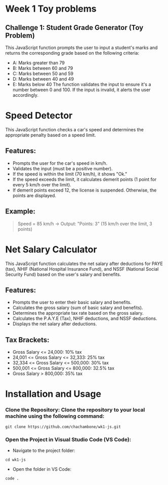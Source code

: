 # Week 1 Toy problems

## Challenge 1: Student Grade Generator (Toy Problem)

This JavaScript function prompts the user to input a student's marks and returns the corresponding grade based on the following criteria:

- A: Marks greater than 79
- B: Marks between 60 and 79
- C: Marks between 50 and 59
- D: Marks between 40 and 49
- E: Marks below 40
The function validates the input to ensure it's a number between 0 and 100. If the input is invalid, it alerts the user accordingly.

# Speed Detector
This JavaScript function checks a car's speed and determines the appropriate penalty based on a speed limit.

## Features:
- Prompts the user for the car's speed in km/h.
- Validates the input (must be a positive number).
- If the speed is within the limit (70 km/h), it shows "Ok."
- If the speed exceeds the limit, it calculates demerit points (1 point for every 5 km/h over the limit).
- If demerit points exceed 12, the license is suspended. Otherwise, the points are displayed.

## Example:
> Speed = 85 km/h → Output: "Points: 3" (15 km/h over the limit, 3 points)


# Net Salary Calculator
This JavaScript function calculates the net salary after deductions for PAYE (tax), NHIF (National Hospital Insurance Fund), and NSSF (National Social Security Fund) based on the user's salary and benefits.

## Features:
- Prompts the user to enter their basic salary and benefits.
- Calculates the gross salary (sum of basic salary and benefits).
- Determines the appropriate tax rate based on the gross salary.
- Calculates the P.A.Y.E (Tax), NHIF deductions, and NSSF deductions.
- Displays the net salary after deductions.

## Tax Brackets:
- Gross Salary <= 24,000: 10% tax
- 24,001 <= Gross Salary <= 32,333: 25% tax
- 32,334 <= Gross Salary <= 500,000: 30% tax
- 500,001 <= Gross Salary <= 800,000: 32.5% tax
- Gross Salary > 800,000: 35% tax


# Installation and Usage

### Clone the Repository: Clone the repository to your local machine using the following command:

`git clone https://github.com/chachambone/wk1-js.git`

### Open the Project in Visual Studio Code (VS Code):

- Navigate to the project folder:

`cd wk1-js`

- Open the folder in VS Code:

`code .`







